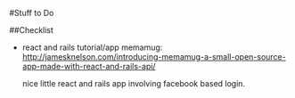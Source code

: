 #Stuff to Do

##Checklist
  - react and rails tutorial/app
    memamug:
    http://jamesknelson.com/introducing-memamug-a-small-open-source-app-made-with-react-and-rails-api/

    nice little react and rails app involving facebook based login.
    
